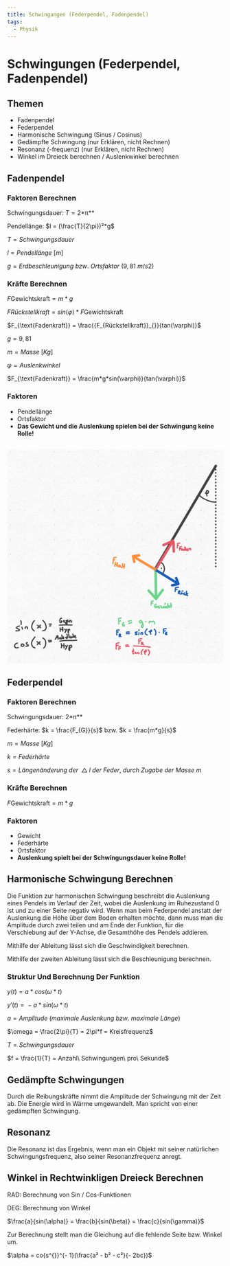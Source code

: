 ```yaml
---
title: Schwingungen (Federpendel, Fadenpendel)
tags:
  - Physik
---
```

# Schwingungen (Federpendel, Fadenpendel)

## Themen

- Fadenpendel
- Federpendel
- Harmonische Schwingung (Sinus / Cosinus)
- Gedämpfte Schwingung (nur Erklären, nicht Rechnen)
- Resonanz (-frequenz) (nur Erklären, nicht Rechnen)
- Winkel im Dreieck berechnen / Auslenkwinkel berechnen

## Fadenpendel

### Faktoren Berechnen

Schwingungsdauer: *T* = 2*π**

Pendellänge: $l = (\frac{T}{2\pi})²*g$

*T* = *Schwingungsdauer*

*l* = *Pendellänge* [*m*]

*g* = *Erdbeschleunigung* *bzw*. *Ortsfaktor* (9, 81 *m*/*s*2)

### Kräfte Berechnen

*F*Gewichtskraft = *m* * *g*

*FRückstellkraft* = *sin*(*φ*) * *F*Gewichtskraft

$F_{\text{Fadenkraft}} = \frac{{F_{Rückstellkraft}}_{}}{tan(\varphi)}$

*g* = 9, 81

*m* = *Masse* [*Kg*]

*φ* = *Auslenkwinkel*

$F_{\text{Fadenkraft}} = \frac{m*g*sin(\varphi)}{tan(\varphi)}$

### Faktoren

- Pendellänge
- Ortsfaktor
- **Das Gewicht und die Auslenkung spielen bei der Schwingung keine Rolle!**

##


![Schwingungen%20(Federpendel,%20Fadenpendel)/image1.png](./Schwingungen/image1.png)

## Federpendel

### Faktoren Berechnen

Schwingungsdauer: 2*π**

Federhärte: $k = \frac{F_{G}}{s}$ bzw. $k = \frac{m*g}{s}$

*m* = *Masse* [*Kg*]

*k* = *Federhärte*

*s* = *Längenänderung* *der*  △ *l* *der* *Feder*, *durch* *Zugabe* *der* *Masse* *m*

### Kräfte Berechnen

*F*Gewichtskraft = *m* * *g*

### Faktoren

- Gewicht
- Federhärte
- Ortsfaktor
- **Auslenkung spielt bei der Schwingungsdauer keine Rolle!**

## Harmonische Schwingung Berechnen

Die Funktion zur harmonischen Schwingung beschreibt die Auslenkung eines Pendels im Verlauf der Zeit, wobei die Auslenkung im Ruhezustand 0 ist und zu einer Seite negativ wird. Wenn man beim Federpendel anstatt der Auslenkung die Höhe über dem Boden erhalten möchte, dann muss man die Amplitude durch zwei teilen und am Ende der Funktion, für die Verschiebung auf der Y-Achse, die Gesamthöhe des Pendels addieren.

Mithilfe der Ableitung lässt sich die Geschwindigkeit berechnen.

Mithilfe der zweiten Ableitung lässt sich die Beschleunigung berechnen.

### Struktur Und Berechnung Der Funktion

*y*(*t*) = *a* * *cos*(*ω* * *t*)

*y*′(*t*) =  − *a* * *sin*(*ω* * *t*)

*a* = *Amplitude* (*maximale* *Auslenkung* *bzw*. *maximale* *Länge*)

$\omega = \frac{2\pi}{T} = 2\pi*f = Kreisfrequenz$

*T* = *Schwingungsdauer*

$f = \frac{1}{T} = Anzahl\ Schwingungen\ pro\ Sekunde$

## Gedämpfte Schwingungen

Durch die Reibungskräfte nimmt die Amplitude der Schwingung mit der Zeit ab. Die Energie wird in Wärme umgewandelt. Man spricht von einer gedämpften Schwingung.

## Resonanz

Die Resonanz ist das Ergebnis, wenn man ein Objekt mit seiner natürlichen Schwingungsfrequenz, also seiner Resonanzfrequenz anregt.

## Winkel in Rechtwinkligen Dreieck Berechnen

RAD: Berechnung von Sin / Cos-Funktionen

DEG: Berechnung von Winkel

$\frac{a}{sin(\alpha)} = \frac{b}{sin(\beta)} = \frac{c}{sin(\gamma)}$

Zur Berechnung stellt man die Gleichung auf die fehlende Seite bzw. Winkel um.

$\alpha = co{s^{}}^{- 1}(\frac{a² - b² - c²}{- 2bc})$